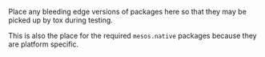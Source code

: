 Place any bleeding edge versions of packages here so that they may be picked up by tox during
testing.

This is also the place for the required `mesos.native` packages because they are platform specific.
